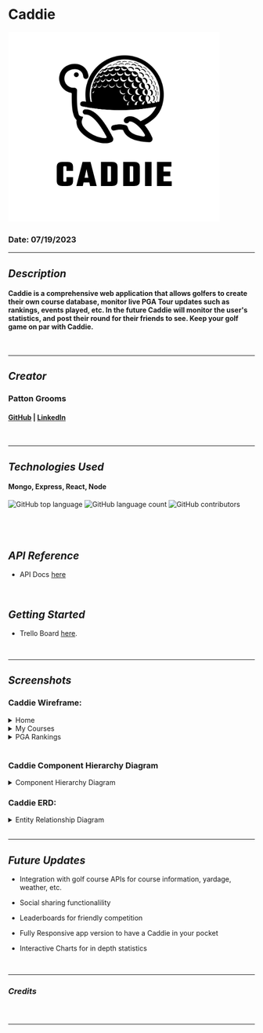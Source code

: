 # Caddie

<img src="images/logo-caddie.png" name="image-name">

### Date: 07/19/2023

---

## **_Description_**

#### Caddie is a comprehensive web application that allows golfers to create their own course database, monitor live PGA Tour updates such as rankings, events played, etc. In the future Caddie will monitor the user's statistics, and post their round for their friends to see. Keep your golf game on par with Caddie.

<br>

---

## **_Creator_**

### Patton Grooms

#### [GitHub](https://github.com/pattongrooms) | [LinkedIn](https://www.linkedin.com/in/patton-grooms/)

<br>

---

## **_Technologies Used_**

#### Mongo, Express, React, Node

![GitHub top language](https://img.shields.io/github/languages/top/pattongrooms/Caddie) ![GitHub language count](https://img.shields.io/github/languages/count/pattongrooms/Caddie)
![GitHub contributors](https://img.shields.io/github/contributors/pattongrooms/Caddie)

<!-- <img src="images/technologies1.png" name="image-name"> -->

## <br>

## **_API Reference_**

- API Docs [here](https://sportsdata.io/developers/api-documentation/golf)

<br>

## **_Getting Started_**

- Trello Board [here](https://trello.com/invite/b/xgMVDF6j/ATTIb9631358a8355cef4b8527b7ac8722d771626D7F/caddie-capstone).

<br>

---

## **_Screenshots_**

### Caddie Wireframe:

<details>
<summary>Home</summary>
  <img src="images/Caddie-2.png" name="image-name">
</details>
<details>
<summary>My Courses</summary>
  <img src="images/Caddie-1.png" name="image-name">
</details>
<details>
 <summary>PGA Rankings</summary>
  <img src="images/Caddie-3.png" name="image-name">
</details>
<br>

### Caddie Component Hierarchy Diagram

<details>
 <summary>Component Hierarchy Diagram</summary>
  <img src="images/Caddie-CHD.png" name="image-name">
</details>

### Caddie ERD:

<details>
 <summary>Entity Relationship Diagram</summary>
  <img src="images/Caddie-ERD.png" name="image-name">
</details>
<br>

---

## **_Future Updates_**

- Integration with golf course APIs for course information, yardage, weather, etc.

- Social sharing functionalility

- Leaderboards for friendly competition

- Fully Responsive app version to have a Caddie in your pocket

- Interactive Charts for in depth statistics

<br>

---

### **_Credits_**

<br>

#####

#####

#####

#####

---
